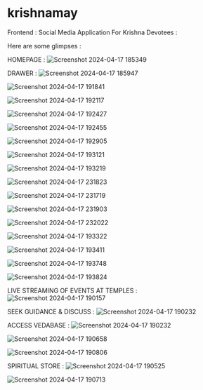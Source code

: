 # krishnamay

Frontend : Social Media Application For Krishna Devotees : 

Here are some glimpses : 

HOMEPAGE : 
![Screenshot 2024-04-17 185349](https://github.com/user-attachments/assets/a2adcd9a-9c30-49ca-afbd-6340c30f4344)

DRAWER : 
![Screenshot 2024-04-17 185947](https://github.com/user-attachments/assets/1cd38ee4-5aa6-4abb-865b-6e2f467b0adc)

![Screenshot 2024-04-17 191841](https://github.com/user-attachments/assets/b0757693-f676-4dc7-8b8b-b9604e5790fd)

![Screenshot 2024-04-17 192117](https://github.com/user-attachments/assets/be2889f9-84c5-4161-97b9-44d9190e10e9)

![Screenshot 2024-04-17 192427](https://github.com/user-attachments/assets/edd0eea4-efd5-482a-a4c7-03ae23cf5af5)

![Screenshot 2024-04-17 192455](https://github.com/user-attachments/assets/c49419db-3846-47b7-b766-05ceb8b14392)

![Screenshot 2024-04-17 192905](https://github.com/user-attachments/assets/55e239b7-146e-4195-ae89-a7f6bd28d6ca)

![Screenshot 2024-04-17 193121](https://github.com/user-attachments/assets/f97ced2d-362f-4ee3-9425-bbb1a2362c2f)

![Screenshot 2024-04-17 193219](https://github.com/user-attachments/assets/c60cca2b-fddb-441c-88a6-8ac7c0cd79bb)

![Screenshot 2024-04-17 231823](https://github.com/user-attachments/assets/909f6f60-5260-4829-8e3a-4f0a8566fa12)

![Screenshot 2024-04-17 231719](https://github.com/user-attachments/assets/972d3c16-8d36-40aa-9893-0b15997628f2)

![Screenshot 2024-04-17 231903](https://github.com/user-attachments/assets/e762db04-d8d8-4b63-8c97-8518e56ef410)

![Screenshot 2024-04-17 232022](https://github.com/user-attachments/assets/d5c368ae-d23a-4581-ba32-22c4f0ba297d)

![Screenshot 2024-04-17 193322](https://github.com/user-attachments/assets/7b04a1ca-5795-4f65-ba99-752610f13399)

![Screenshot 2024-04-17 193411](https://github.com/user-attachments/assets/261fc7b6-e52b-4c5c-87cb-1063a5b198b0)

![Screenshot 2024-04-17 193748](https://github.com/user-attachments/assets/5965f4af-090f-4442-aef3-60ceb9d2707f)

![Screenshot 2024-04-17 193824](https://github.com/user-attachments/assets/8f0d6e91-ef6e-4308-9fc7-cd3f6acc92f6)


LIVE STREAMING OF EVENTS AT TEMPLES  : 
![Screenshot 2024-04-17 190157](https://github.com/user-attachments/assets/f080b3a5-e0c0-4c29-9525-e95f23920563)

SEEK GUIDANCE & DISCUSS : 
![Screenshot 2024-04-17 190232](https://github.com/user-attachments/assets/24fb9103-101f-43e8-9e29-a5c1fac692dc)

ACCESS VEDABASE : 
![Screenshot 2024-04-17 190232](https://github.com/user-attachments/assets/5f4378a4-be17-419d-add0-66e7f20163e4)

![Screenshot 2024-04-17 190658](https://github.com/user-attachments/assets/4e8699a9-9b2f-4240-b07d-fa98761b8e02)

![Screenshot 2024-04-17 190806](https://github.com/user-attachments/assets/511c6d70-3cb3-4358-8186-6604442c0e63)

SPIRITUAL STORE : 
![Screenshot 2024-04-17 190525](https://github.com/user-attachments/assets/1d116455-d151-4675-993a-2fc2fa21031c)

![Screenshot 2024-04-17 190713](https://github.com/user-attachments/assets/815ad29f-7e01-4ef3-8eb5-aa58698da8b9)


